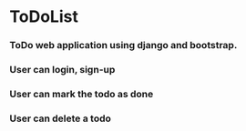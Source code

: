 # ToDoList

### ToDo web application using django and bootstrap.
### User can login, sign-up
### User can mark the todo as done
### User can delete a todo 
